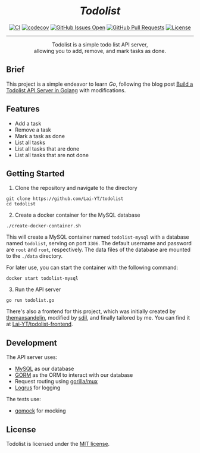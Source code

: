 <h1 align="center"><i>Todolist</i></h1>

<div align="center">

[![CI](https://github.com/Lai-YT/todolist/actions/workflows/ci.yml/badge.svg)](https://github.com/Lai-YT/todolist/actions/workflows/ci.yml)
[![codecov](https://codecov.io/gh/Lai-YT/todolist/graph/badge.svg?token=VMJZ7U806J)](https://codecov.io/gh/Lai-YT/todolist)
[![GitHub Issues Open](https://img.shields.io/github/issues/Lai-YT/todolist.svg)](https://github.com/Lai-YT/todolist/issues)
[![GitHub Pull Requests](https://img.shields.io/github/issues-pr/Lai-YT/todolist.svg)](https://github.com/Lai-YT/todolist/pulls)
[![License](https://img.shields.io/badge/license-MIT-blue.svg)](LICENSE)

</div>

---

<p align="center">
    Todolist is a simple todo list API server,
    <br>
    allowing you to add, remove, and mark tasks as done.
</p>

## Brief

This project is a simple endeavor to learn _Go_, following the blog post [Build a Todolist API Server in Golang](https://www.fadhil-blog.dev/blog/golang-todolist/) with modifications.

## Features

- Add a task
- Remove a task
- Mark a task as done
- List all tasks
- List all tasks that are done
- List all tasks that are not done

## Getting Started

1. Clone the repository and navigate to the directory

```console
git clone https://github.com/Lai-YT/todolist
cd todolist
```

2. Create a docker container for the MySQL database

```console
./create-docker-container.sh
```

This will create a MySQL container named `todolist-mysql` with a database named `todolist`, serving on port `3306`.
The default username and password are `root` and `root`, respectively. The data files of the database are mounted to the `./data` directory.

For later use, you can start the container with the following command:

```console
docker start todolist-mysql
```

3. Run the API server

```console
go run todolist.go
```

There's also a frontend for this project, which was initially created by [themaxsandelin](https://github.com/themaxsandelin), modified by [sdil](https://github.com/sdil), and finally tailored by me. You can find it at [Lai-YT/todolist-frontend](https://github.com/Lai-YT/todolist-frontend).

## Development

The API server uses:

- [MySQL](https://www.mysql.com/) as our database
- [GORM](https://gorm.io/index.html) as the ORM to interact with our database
- Request routing using [gorilla/mux](https://github.com/gorilla/mux)
- [Logrus](https://github.com/sirupsen/logrus) for logging

The tests use:

- [gomock](https://github.com/uber-go/mock) for mocking

## License

Todolist is licensed under the [MIT license](LICENSE).
